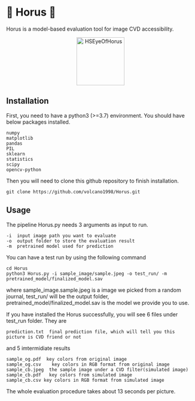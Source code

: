 # :milky_way: Horus :eagle: 
Horus is a model-based evaluation tool for image CVD accessibility.

<p align="center"><a title="HSCirkel.svg by Jsdo1980
Eye of Horus bw.svg by Jeff Dahl
derivative work Tpt, CC BY-SA 4.0 &lt;https://creativecommons.org/licenses/by-sa/4.0&gt;, via Wikimedia Commons" href="https://commons.wikimedia.org/wiki/File:HSEyeOfHorus.svg"><img width="128" alt="HSEyeOfHorus" src="https://user-images.githubusercontent.com/54039319/227109468-bbafbd45-9292-4e73-9cbd-c835b2f11f9f.png"></a></p>

## Installation

First, you need to have a python3 (>=3.7) environment. You should have below packages installed.
```
numpy
matplotlib
pandas
PIL
sklearn
statistics
scipy
opencv-python
```
Then you will need to clone this github repository to finish installation.
```
git clone https://github.com/volcano1998/Horus.git
```
## Usage

The pipeline Horus.py needs 3 arguments as input to run.

```
-i  input image path you want to evaluate
-o  output folder to store the evaluation result
-m  pretrained model used for prediction
```

You can have a test run by using the following command
```
cd Horus
python3 Horus.py -i sample_image/sample.jpeg -o test_run/ -m pretrained_model/finalized_model.sav
```
where sample_image.sample.jpeg is a image we picked from a random journal, test_run/ will be the output folder, pretrained_model/finalized_model.sav is the model we provide you to use.

If you have installed the Horus successfully, you will see 6 files under test_run folder. They are 
```
prediction.txt	final prediction file, which will tell you this picture is CVD friend or not
```
and 5 imtermidiate results
```
sample_og.pdf  key colors from original image
sample_og.csv	 key colors in RGB format from original image
sample_cb.jpeg  the sample image under a CVD filter(simulated image)
sample_cb.pdf	key colors from simulated image
sample_cb.csv key colors in RGB format from simulated image
```
The whole evaluation procedure takes about 13 seconds per picture.






